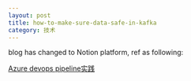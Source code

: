 ```yaml
---
layout: post
title: how-to-make-sure-data-safe-in-kafka
category: 技术
---
```


blog has changed to Notion platform, ref as following:

[Azure devops pipeline实践](https://different-slice-f4c.notion.site/how-to-make-sure-data-safe-in-kafka-sync-flush-to-disk-160d06ff984c80dea6addc7fa60985b8?pvs=4
)